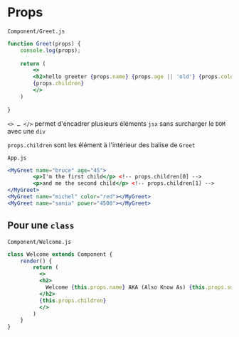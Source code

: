 # Props

`Component/Greet.js`

```jsx
function Greet(props) {
    console.log(props);
    
    return (
        <>
        <h2>hello greeter {props.name} {props.age || 'old'} {props.color || 'transparent'} {props.power || '/(*_*)\\'}</h2>
        {props.children}
        </>
    )
    
}
```

`<> … </>` permet d'encadrer plusieurs éléments `jsx` sans surcharger le `DOM` avec une `div`

`props.children` sont les élément à l'intérieur des balise de `Greet`

`App.js`

```jsx
<MyGreet name="bruce" age="45">
        <p>I'm the first child</p> <!-- props.children[0] -->
        <p>and me the second child</p> <!-- props.children[1] -->
</MyGreet>
<MyGreet name="michel" color="red"></MyGreet>
<MyGreet name="sania" power="4500"></MyGreet>
```

## Pour une `class`

`Component/Welcome.js`

```jsx
class Welcome extends Component {
    render() {
        return (
          <>
          <h2>
            Welcome {this.props.name} AKA (Also Know As) {this.props.surname}
          </h2>
          {this.props.children}
          </>
        )
    }
}
```

